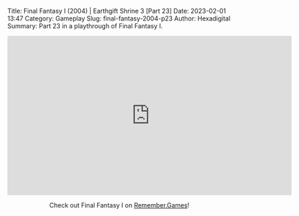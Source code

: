Title: Final Fantasy I (2004) | Earthgift Shrine 3 [Part 23]
Date: 2023-02-01 13:47
Category: Gameplay
Slug: final-fantasy-2004-p23
Author: Hexadigital
Summary: Part 23 in a playthrough of Final Fantasy I.

<center><iframe src="https://www.youtube.com/embed/6M2jA7EfxDE?feature=oembed" allow="accelerometer; autoplay; encrypted-media; gyroscope; picture-in-picture" width="640" height="360" frameborder="0"></iframe>

Check out Final Fantasy I on [Remember.Games](https://remember.games/game/6866/final-fantasy-i-ii-dawn-of-souls/)!</center>

